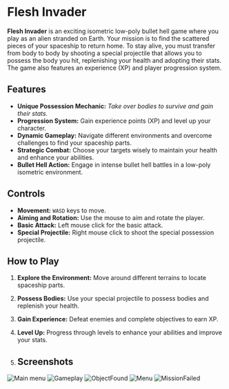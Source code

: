 # Flesh Invader

**Flesh Invader** is an exciting isometric low-poly bullet hell game where you play as an alien stranded on Earth. Your mission is to find the scattered pieces of your spaceship to return home. To stay alive, you must transfer from body to body by shooting a special projectile that allows you to possess the body you hit, replenishing your health and adopting their stats. The game also features an experience (XP) and player progression system.

## Features

- **Unique Possession Mechanic:** _Take over bodies to survive and gain their stats._
- **Progression System:** Gain experience points (XP) and level up your character.
- **Dynamic Gameplay:** Navigate different environments and overcome challenges to find your spaceship parts.
- **Strategic Combat:** Choose your targets wisely to maintain your health and enhance your abilities.
- **Bullet Hell Action:** Engage in intense bullet hell battles in a low-poly isometric environment.

## Controls

- **Movement:** `WASD` keys to move.
- **Aiming and Rotation:** Use the mouse to aim and rotate the player.
- **Basic Attack:** Left mouse click for the basic attack.
- **Special Projectile:** Right mouse click to shoot the special possession projectile.

## How to Play

1. **Explore the Environment:** Move around different terrains to locate spaceship parts.
2. **Possess Bodies:** Use your special projectile to possess bodies and replenish your health.
3. **Gain Experience:** Defeat enemies and complete objectives to earn XP.
4. **Level Up:** Progress through levels to enhance your abilities and improve your stats.

5. ## Screenshots

![Main menu](https://github.com/user-attachments/assets/bfcbbed2-4f8f-449d-817e-1976bc48abc1)
![Gameplay](https://github.com/user-attachments/assets/78c78f7f-d696-49a5-8461-c0ce61f059c2)
![ObjectFound](https://github.com/user-attachments/assets/678c927e-ff4f-4834-80c5-ff9646a0009d)
![Menu](https://github.com/user-attachments/assets/b3e32180-f451-4d54-80c3-2557341425ef)
![MissionFailed](https://github.com/user-attachments/assets/86ea18b6-d1eb-4539-a120-f973fc0a498e)
